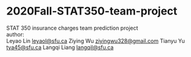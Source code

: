 # 2020Fall-STAT350-team-project      
STAT 350 insurance charges team prediction project   
author:    
Leyao Lin leyaol@sfu.ca
Ziying Wu ziyingwu328@gmail.com
Tianyu Yu tya45@sfu.ca
Langqi Liang langqil@sfu.ca
